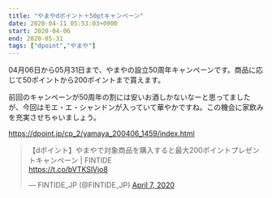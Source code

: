 ```yaml
---
title: "やまやdポイント＋50ptキャンペーン"
date: 2020-04-11 05:53:03+0900
start: 2020-04-06
end: 2020-05-31
tags: ["dpoint","やまや"]
---
```

04月06日から05月31日まで、やまやの設立50周年キャンペーンです。商品に応じて50ポイントから200ポイントまで貰えます。

前回のキャンペーンが50周年の割には安いお酒しかないなーと思ってましたが、今回はモエ・エ・シャンドンが入っていて華やかですね。この機会に家飲みを充実させちゃいましょう。

https://dpoint.jp/cp_2/yamaya_200406_1459/index.html

<blockquote class="twitter-tweet"><p lang="ja" dir="ltr">【dポイント】やまやで対象商品を購入すると最大200ポイントプレゼントキャンペーン | FINTIDE<br> <a href="https://t.co/bVTKSlVjo8">https://t.co/bVTKSlVjo8</a></p>&mdash; FINTIDE_JP (@FINTIDE_JP) <a href="https://twitter.com/FINTIDE_JP/status/1247455904468856833?ref_src=twsrc%5Etfw">April 7, 2020</a></blockquote> <script async src="https://platform.twitter.com/widgets.js" charset="utf-8"></script>
